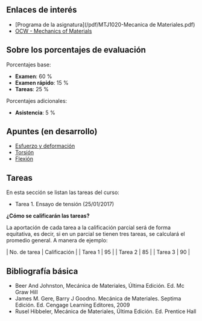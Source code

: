 <!-- 
.. title: Mecánica de materiales
.. slug: mecanica-de-materiales
.. date: 2017-01-20 17:57:08 UTC-06:00
.. tags: 
.. category: 
.. link: 
.. description: 
.. type: text
-->

## Enlaces de interés

* [Programa de la asignatura](/pdf/MTJ1020-Mecanica de Materiales.pdf)
* [OCW - Mechanics of Materials](https://ocw.mit.edu/courses/materials-science-and-engineering/3-11-mechanics-of-materials-fall-1999/index.htm)

## Sobre los porcentajes de evaluación

Porcentajes base:

* **Examen**: 60 %
* **Examen rápido**: 15 %
* **Tareas**: 25 %

Porcentajes adicionales:

* **Asistencia**: 5 %

## Apuntes (en desarrollo)

* [Esfuerzo y deformación](/pdf/AP01_esfuerzo_deformacion.pdf)
* [Torsión](/pdf/AP02_torsion.pdf)
* [Flexión](/pdf/AP03_flexion.pdf)

## Tareas 

En esta sección se listan las tareas del curso:

* Tarea 1. Ensayo de tensión (25/01/2017)

**¿Cómo se calificarán las tareas?**

La aportación de cada tarea a la calificación parcial será de forma equitativa, es decir, si en un parcial 
se tienen tres tareas, se calculará el promedio general. A manera de ejemplo:

| No. de tarea | Calificación |
| Tarea 1 | 95 |
| Tarea 2 | 85 |
| Tarea 3 | 90 |


## Bibliografía básica

* Beer And Johnston, Mecánica de Materiales, Última Edición. Ed. Mc Graw Hill
* James M. Gere, Barry J Goodno. Mecánica de Materiales. Septima Edición. Ed. Cengage Learning Editores, 2009
* Rusel Hibbeler, Mecánica de Materiales, Última Edición. Ed. Prentice Hall 